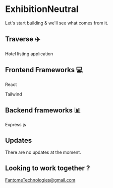 # ExhibitionNeutral
Let's start building &amp; we'll see what comes from it.

## Traverse ✈️

Hotel listing application

## Frontend Frameworks 💻

React 

Tailwind 

## Backend frameworks 📊

Express.js

## Updates

There are no updates at the moment.

## Looking to work together ? 

FantomeTechnologies@gmail.com

